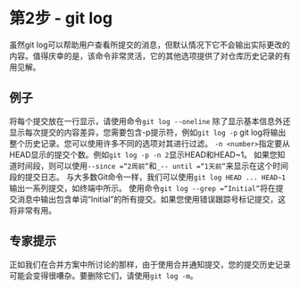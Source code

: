 # 第2步 - git log
虽然git log可以帮助用户查看所提交的消息，但默认情况下它不会输出实际更改的内容。值得庆幸的是，该命令非常灵活，它的其他选项提供了对仓库历史记录的有用见解。

## 例子
将每个提交放在一行显示，请使用命令`git log --oneline`
除了显示基本信息外还显示每次提交的内容差异，您需要包含-p提示符，例如`git log -p`
git log将输出整个历史记录。您可以使用许多不同的选项对其进行过滤。 `-n <number>`指定要从HEAD显示的提交个数。例如`git log -p -n 2`显示HEAD和HEAD~1。
如果您知道时间段，则可以使用`--since =“2周前”`和`_-- until =“1天前”`来显示在这个时间段的提交日志。
与大多数Git命令一样，我们可以使用`git log HEAD ... HEAD~1`输出一系列提交，如终端中所示。
使用命令`git log --grep =“Initial”`将在提交消息中输出包含单词“Initial”的所有提交。如果您使用错误跟踪号标记提交，这将非常有用。

## 专家提示
正如我们在合并方案中所讨论的那样，由于使用合并通知提交，您的提交历史记录可能会变得很嘈杂。要删除它们，请使用`git log -m`。
